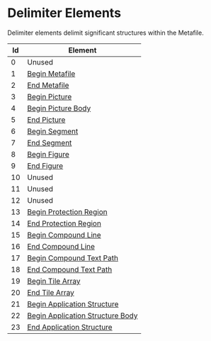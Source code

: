 # Delimiter Elements

Delimiter elements delimit significant structures within the Metafile.

| Id  | Element                                                      |
| --- | ------------------------------------------------------------ |
| 0   | Unused                                                       |
| 1   | [Begin Metafile](metafile.md#begin-metafile)                 |
| 2   | [End Metafile](metafile.md#end-metafile)                     |
| 3   | [Begin Picture](picture.md)                                  |
| 4   | [Begin Picture Body](picture-body.md)                        |
| 5   | [End Picture](picture.md)                                    |
| 6   | [Begin Segment](segment.md)                                  |
| 7   | [End Segment](segment.md)                                    |
| 8   | [Begin Figure](figure.md)                                    |
| 9   | [End Figure](figure.md)                                      |
| 10  | Unused                                                       |
| 11  | Unused                                                       |
| 12  | Unused                                                       |
| 13  | [Begin Protection Region](protection-region.md)              |
| 14  | [End Protection Region](protection-region.md)                |
| 15  | [Begin Compound Line](compound-line.md)                      |
| 16  | [End Compound Line](compound-line.md)                        |
| 17  | [Begin Compound Text Path](compound-text-path.md)            |
| 18  | [End Compound Text Path](compound-text-path.md)              |
| 19  | [Begin Tile Array](tile-array.md)                            |
| 20  | [End Tile Array](tile-array.md)                              |
| 21  | [Begin Application Structure](application-structure.md)      |
| 22  | [Begin Application Structure Body](application-structure.md) |
| 23  | [End Application Structure](application-structure.md)        |
